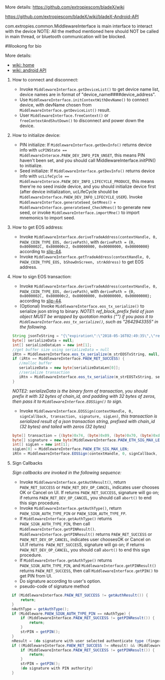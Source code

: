 
More details:
https://github.com/extropiescom/bladeX/wiki

https://github.com/extropiescom/bladeX/wiki/bladeX-Android-API

com.extropies.common.MiddlewareInterface is main interface to interact with the device
NOTE: All the method mentioned here should NOT be called in main thread, or bluetooth
communication will be blocked.

#Wookong for bio

More details:

* [wiki: home](https://github.com/extropiescom/bladeX/wiki)
* [wiki: android API](https://github.com/extropiescom/bladeX/wiki/bladeX-Android-API)

1. How to connect and disconnect:
   - Invoke `MiddlewareInterface.getDeviceList()` to get device name list, device names
   are in format of "device_name####device_address".
   - Use `MiddlewareInterface.initContextWithDevName()` to connect device, with devName
   chosen from `MiddlewareInterface.getDeviceList()` result.
   - User `MiddlewareInterface.freeContext()` or `freeContextAndShutDown()` to disconnect
   and power down the device.
2. How to initialize device:
   - PIN initialize: If `MiddlewareInterface.getDevInfo()` returns device info with `ucPINState == MiddlewareInterace.PAEW_DEV_INFO_PIN_UNSET`,
   this means PIN haven't been set, and you should call MiddlewareInterface.initPIN() to initialize.
   - Seed initialize: If `MiddlewareInterface.getDevInfo()` returns device info with `ucLifeCycle == MiddlewareInterace.PAEW_DEV_INFO_LIFECYCLE_PRODUCE`,
   this means there're no seed inside device, and you should initialize device first (after device initialization, ucLifeCycle
   should be `MiddlewareInterface.PAEW_DEV_INFO_LIFECYCLE_USER`). Invoke `MiddlewareInterface.generateSeed_GetMnes()` + `MiddlewareInterface.generateSeed_CheckMnes()`
   to generate new seed, or invoke `MiddlewareInterface.importMne()` to import mnemonics to import seed.
3. How to get EOS address:
   - Invoke `MiddlewareInterface.deriveTradeAddress(contextHandle, 0, PAEW_COIN_TYPE_EOS, derivePath)`, with
   `derivePath = {0, 0x8000002C, 0x800000c2, 0x80000000, 0x00000000, 0x00000000}` according to [slip-44](https://github.com/satoshilabs/slips/blob/master/slip-0044.md).
   - Invoke `MiddlewareInterface.getTradeAddress(contextHandle, 0, PAEW_COIN_TYPE_EOS, bShowOnScreen, strAddress)` to get EOS address.
4. How to sign EOS transaction:
   - Invoke `MiddlewareInterface.deriveTradeAddress(contextHandle, 0, PAEW_COIN_TYPE_EOS, derivePath)`, with
   `derivePath = {0, 0x8000002C, 0x800000c2, 0x80000000, 0x00000000, 0x00000000};` according to [slip-44](https://github.com/satoshilabs/slips/blob/master/slip-0044.md).
   - (Optional) Invoke `MiddlewareInterface.eos_tx_serialize()` to serialize json string to binary.
   _NOTE1: ref_block_prefix field of json object MUST be wrapped by quotation marks ("") if you pass it to `MiddlewareInterface.eos_tx_serialize()`, such as \"2642943355\" in the following._
   ```java
   String jsonTxString = "{\"expiration\":\"2018-05-16T02:49:35\",\"ref_block_num\":4105,\"ref_block_prefix\":\"2642943355\",\"max_net_usage_words\":0,\"max_cpu_usage_ms\":0,\"delay_sec\":0,\"context_free_actions\":[],\"actions\":[{\"account\":\"eosio\",\"name\":\"newaccount\",\"authorization\":[{\"actor\":\"eosio\",\"permission\":\"active\"}],\"data\":\"0000000000ea30550000000000000e3d01000000010003224c02ca019e9c0c969d2c8006b89275abeeb5b05af68f2cf5f497bd6e1aff6d01000000010000000100038d424cbe81564f1e4338d342a4dc2b70d848d8b026d3f783bc7c8e6c3c6733cf01000000\"}],\"transaction_extensions\":[],\"signatures\":[],\"context_free_data\":[]}";
   byte[] serializeData = null;
   int[] serializeDataLen = new int[1];
   //get buffer size using serializeData = null
   iRtn = MiddlewareInterface.eos_tx_serialize(m_strEOSTxString, null, serializeDataLen);
   if (iRtn == MiddlewareInterface.PAEW_RET_SUCCESS) {
      //malloc buffer
      serializeData = new byte[serializeDataLen[0]];
      //serialize transaction
      iRtn = MiddlewareInterface.eos_tx_serialize(m_strEOSTxString, serializeData, serializeDataLen);
   }
   ```   
   _NOTE2: serializeData is the binary form of transaction, you should prefix it with 32 bytes of chain_id, and padding with 32 bytes of zeros, then pass it to `MiddlewareInterface.EOSSign()` to sign._
   - Invoke `MiddlewareInterface.EOSSign(contextHandle, 0, signCallback, transaction, signature, sigLen)`, 
   _this transaction is serialized result of a json transaction string, prefixed with chain_id (32 bytes) and tailed with zeros (32 bytes)_
   ```java
   byte[] transaction = {(byte)0x74, (byte)0x09, (byte)0x70, (byte)0xd9, (byte)0xff, (byte)0x01, (byte)0xb5, (byte)0x04, (byte)0x63, (byte)0x2f, (byte)0xed, (byte)0xe1, (byte)0xad, (byte)0xc3, (byte)0xdf, (byte)0xe5, (byte)0x59, (byte)0x90, (byte)0x41, (byte)0x5e, (byte)0x4f, (byte)0xde, (byte)0x01, (byte)0xe1, (byte)0xb8, (byte)0xf3, (byte)0x15, (byte)0xf8, (byte)0x13, (byte)0x6f, (byte)0x47, (byte)0x6c, (byte)0x14, (byte)0xc2, (byte)0x67, (byte)0x5b, (byte)0x01, (byte)0x24, (byte)0x5f, (byte)0x70, (byte)0x5d, (byte)0xd7, (byte)0x00, (byte)0x00, (byte)0x00, (byte)0x00, (byte)0x01, (byte)0x00, (byte)0xa6, (byte)0x82, (byte)0x34, (byte)0x03, (byte)0xea, (byte)0x30, (byte)0x55, (byte)0x00, (byte)0x00, (byte)0x00, (byte)0x57, (byte)0x2d, (byte)0x3c, (byte)0xcd, (byte)0xcd, (byte)0x01, (byte)0x20, (byte)0x29, (byte)0xc2, (byte)0xca, (byte)0x55, (byte)0x7a, (byte)0x73, (byte)0x57, (byte)0x00, (byte)0x00, (byte)0x00, (byte)0x00, (byte)0xa8, (byte)0xed, (byte)0x32, (byte)0x32, (byte)0x21, (byte)0x20, (byte)0x29, (byte)0xc2, (byte)0xca, (byte)0x55, (byte)0x7a, (byte)0x73, (byte)0x57, (byte)0x90, (byte)0x55, (byte)0x8c, (byte)0x86, (byte)0x77, (byte)0x95, (byte)0x4c, (byte)0x3c, (byte)0x10, (byte)0x27, (byte)0x00, (byte)0x00, (byte)0x00, (byte)0x00, (byte)0x00, (byte)0x00, (byte)0x04, (byte)0x45, (byte)0x4f, (byte)0x53, (byte)0x00, (byte)0x00, (byte)0x00, (byte)0x00, (byte)0x00, (byte)0x00, (byte)0x00, (byte)0x00, (byte)0x00, (byte)0x00, (byte)0x00, (byte)0x00, (byte)0x00, (byte)0x00, (byte)0x00, (byte)0x00, (byte)0x00, (byte)0x00, (byte)0x00, (byte)0x00, (byte)0x00, (byte)0x00, (byte)0x00, (byte)0x00, (byte)0x00, (byte)0x00, (byte)0x00, (byte)0x00, (byte)0x00, (byte)0x00, (byte)0x00, (byte)0x00, (byte)0x00, (byte)0x00, (byte)0x00, (byte)0x00, (byte)0x00, (byte)0x00};
   byte[] signature = new byte[MiddlewareInterface.PAEW_ETH_SIG_MAX_LEN];
   int[] sigLen = new int[1];
   sigLen[0] = MiddlewareInterface.PAEW_ETH_SIG_MAX_LEN;
   iRtn = MiddlewareInterface.EOSSign(contextHandle, 0, signCallback, transaction, signature, sigLen);
   ```
5. Sign Callbacks
   
   _Sign callbacks are invoked in the following sequence:_
   - Invoke `MiddlewareInterface.getAuthResult()`, return `PAEW_RET_SUCCESS` or `PAEW_RET_DEV_OP_CANCEL`, indicates user chooses OK or Cancel on UI. If returns `PAEW_RET_SUCCESS`, signature will go on; if returns `PAEW_RET_DEV_OP_CANCE`L, you should call `abort()` to end this sign procedure.
   - Invoke `MiddlewareInterface.getAuthType()`, return `PAEW_SIGN_AUTH_TYPE_PIN` or `PAEW_SIGN_AUTH_TYPE_FP`.
   - If `MiddlewareInterface.getAuthType()` returns `PAEW_SIGN_AUTH_TYPE_PIN`, then call `MiddlewareInterface.getPINResult()`. `MiddlewareInterface.getPINResult()` returns `PAEW_RET_SUCCESS` or `PAEW_RET_DEV_OP_CANCEL`, indicates user choosesOK or Cancel on UI.If returns` PAEW_RET_SUCCES`S, signature will go on; if returns `PAEW_RET_DEV_OP_CANCEL`, you should call `abort()` to end this sign procedure.
   - If `MiddlewareInterface.getAuthType()` returns `PAEW_SIGN_AUTH_TYPE_PIN`, and `MiddlewareInterface.getPINResult()` returns `PAEW_RET_SUCCESS`, then call `MiddlewareInterface.getPIN()` to get PIN from UI.
   - Do signature according to user's option.
   - pseudo-code of signature method
```java
   if (MiddlewareInterface.PAEW_RET_SUCCESS != getAuthResult()) {
       return;
   }
   nAuthType = getAuthType();
   if (Middleware.PAEW_SIGN_AUTH_TYPE_PIN == nAuthType) {
       if (MiddlewareInterface.PAEW_RET_SUCCESS != getPINResult()) {
           return;
       }
       strPIN = getPIN();
   }
   nResult = (do signature with user selected authenticate type (finger print or PIN))
   if ((MiddlewareInterface.PAEW_RET_SUCCESS != nResult) && (Middleware.PAEW_SIGN_AUTH_TYPE_PIN != nAuthType)) {
       if (MiddlewareInterface.PAEW_RET_SUCCESS != getPINResult()) {
           return;
       }
       strPIN = getPIN();
       (do signature with PIN authority)
   }
```
